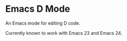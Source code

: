 Emacs D Mode
============

An Emacs mode for editing D code.

Currently known to work with Emacs 23 and Emacs 24.
